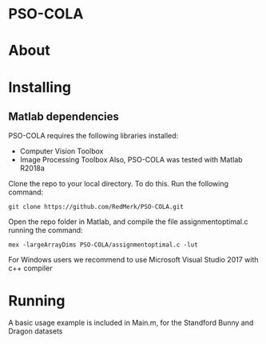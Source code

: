 # PSO-COLA

# About

# Installing

## Matlab dependencies
PSO-COLA requires the following libraries installed:
- Computer Vision Toolbox
- Image Processing Toolbox
Also, PSO-COLA was tested with Matlab R2018a

Clone the repo to your local directory. To do this. Run the following command:
```shell script
git clone https://github.com/RedMerk/PSO-COLA.git
```

Open the repo folder in Matlab, and compile the file assignmentoptimal.c running the command:
```shell Matlab
mex -largeArrayDims PSO-COLA/assignmentoptimal.c -lut
```
For Windows users we recommend to use Microsoft Visual Studio 2017 with c++ compiler

# Running

A basic usage example is included in Main.m, for the Standford Bunny and Dragon datasets
